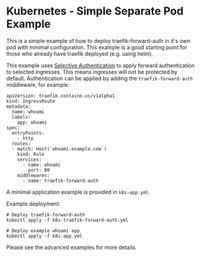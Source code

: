 
# Kubernetes - Simple Separate Pod Example

This is a simple example of how to deploy traefik-forward-auth in it's own pod with minimal configuration. This example is a good starting point for those who already have traefik deployed (e.g. using helm).

This example uses [Selective Authentication](https://github.com/trustypangolin/traefik-forward-auth/blob/master/README.md#selective-ingress-authentication-in-kubernetes) to apply forward authentication to selected ingresses. This means ingresses will not be protected by default. Authentication can be applied by adding the `traefik-forward-auth` middleware, for example:

```
apiVersion: traefik.containo.us/v1alpha1
kind: IngressRoute
metadata:
  name: whoami
  labels:
    app: whoami
spec:
  entryPoints:
    - http
  routes:
  - match: Host(`whoami.example.com`)
    kind: Rule
    services:
      - name: whoami
        port: 80
    middlewares:
      - name: traefik-forward-auth
```

A minimal application example is provided in `k8s-app.yml`.

Example deployment:
```
# Deploy traefik-forward-auth
kubectl apply -f k8s-traefik-forward-auth.yml

# Deploy example whoami app
kubectl apply -f k8s-app.yml
```

Please see the advanced examples for more details.
